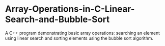 # Array-Operations-in-C-Linear-Search-and-Bubble-Sort
A C++ program demonstrating basic array operations: searching an element using linear search and sorting elements using the bubble sort algorithm.
